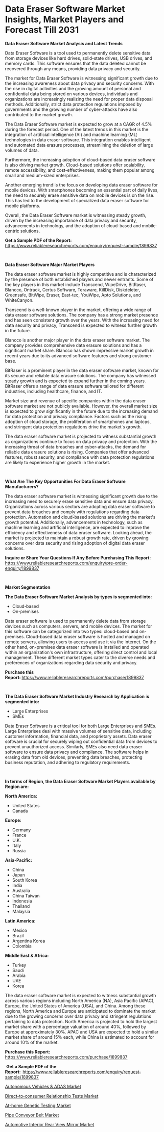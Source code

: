 <p><h1>Data Eraser Software Market Insights, Market Players and Forecast Till 2031</h1></p><p><strong>Data Eraser Software Market Analysis and Latest Trends</strong></p>
<p><p>Data Eraser Software is a tool used to permanently delete sensitive data from storage devices like hard drives, solid-state drives, USB drives, and memory cards. This software ensures that the data deleted cannot be recovered through any means, providing data privacy and security.</p><p>The market for Data Eraser Software is witnessing significant growth due to the increasing awareness about data privacy and security concerns. With the rise in digital activities and the growing amount of personal and confidential data being stored on various devices, individuals and organizations are increasingly realizing the need for proper data disposal methods. Additionally, strict data protection regulations imposed by governments and the growing number of cyber-attacks have also contributed to the market growth.</p><p>The Data Eraser Software market is expected to grow at a CAGR of 4.5% during the forecast period. One of the latest trends in this market is the integration of artificial intelligence (AI) and machine learning (ML) technologies in data eraser software. This integration enables intelligent and automated data erasure processes, streamlining the deletion of large volumes of data.</p><p>Furthermore, the increasing adoption of cloud-based data eraser software is also driving market growth. Cloud-based solutions offer scalability, remote accessibility, and cost-effectiveness, making them popular among small and medium-sized enterprises.</p><p>Another emerging trend is the focus on developing data eraser software for mobile devices. With smartphones becoming an essential part of daily lives, the need to securely erase sensitive data on mobile devices is on the rise. This has led to the development of specialized data eraser software for mobile platforms.</p><p>Overall, the Data Eraser Software market is witnessing steady growth, driven by the increasing importance of data privacy and security, advancements in technology, and the adoption of cloud-based and mobile-centric solutions.</p></p>
<p><strong>Get a Sample PDF of the Report:&nbsp;</strong> <a href="https://www.reliableresearchreports.com/enquiry/request-sample/1899837">https://www.reliableresearchreports.com/enquiry/request-sample/1899837</a></p>
<p>&nbsp;</p>
<p><strong>Data Eraser Software Major Market Players</strong></p>
<p><p>The data eraser software market is highly competitive and is characterized by the presence of both established players and newer entrants. Some of the key players in this market include Transcend, WipeDrive, BitRaser, Blancco, Ontrack, Certus Software, Teraware, KillDisk, Diskdeleter, Greensafe, BitWipe, Eraser, East-tec, YouWipe, Apto Solutions, and WhiteCanyon.</p><p>Transcend is a well-known player in the market, offering a wide range of data eraser software solutions. The company has a strong market presence and has seen consistent growth over the years. With the increasing need for data security and privacy, Transcend is expected to witness further growth in the future.</p><p>Blancco is another major player in the data eraser software market. The company provides comprehensive data erasure solutions and has a significant market share. Blancco has shown impressive market growth in recent years due to its advanced software features and strong customer base.</p><p>BitRaser is a prominent player in the data eraser software market, known for its secure and reliable data erasure solutions. The company has witnessed steady growth and is expected to expand further in the coming years. BitRaser offers a range of data erasure software tailored for different industries, including healthcare, finance, and IT.</p><p>Market size and revenue of specific companies within the data eraser software market are not publicly available. However, the overall market size is expected to grow significantly in the future due to the increasing demand for data protection and privacy compliance. Factors such as the rising adoption of cloud storage, the proliferation of smartphones and laptops, and stringent data protection regulations drive the market's growth.</p><p>The data eraser software market is projected to witness substantial growth as organizations continue to focus on data privacy and protection. With the increasing threat of data breaches and cyber-attacks, the demand for reliable data erasure solutions is rising. Companies that offer advanced features, robust security, and compliance with data protection regulations are likely to experience higher growth in the market.</p></p>
<p>&nbsp;</p>
<p><strong>What Are The Key Opportunities For Data Eraser Software Manufacturers?</strong></p>
<p><p>The data eraser software market is witnessing significant growth due to the increasing need to securely erase sensitive data and ensure data privacy. Organizations across various sectors are adopting data eraser software to prevent data breaches and comply with regulations regarding data protection. Automation and cloud-based solutions are driving the market's growth potential. Additionally, advancements in technology, such as machine learning and artificial intelligence, are expected to improve the efficiency and effectiveness of data eraser software. Looking ahead, the market is projected to maintain a robust growth rate, driven by growing concerns over data security and rising adoption of digital data eraser solutions.</p></p>
<p><strong>Inquire or Share Your Questions If Any Before Purchasing This Report:</strong> <a href="https://www.reliableresearchreports.com/enquiry/pre-order-enquiry/1899837">https://www.reliableresearchreports.com/enquiry/pre-order-enquiry/1899837</a></p>
<p>&nbsp;</p>
<p><strong>Market Segmentation</strong></p>
<p><strong>The Data Eraser Software Market Analysis by types is segmented into:</strong></p>
<p><ul><li>Cloud-based</li><li>On-premises</li></ul></p>
<p><p>Data eraser software is used to permanently delete data from storage devices such as computers, servers, and mobile devices. The market for this software can be categorized into two types: cloud-based and on-premises. Cloud-based data eraser software is hosted and managed on remote servers, allowing users to access and use it via the internet. On the other hand, on-premises data eraser software is installed and operated within an organization's own infrastructure, offering direct control and local management. These different market types cater to the diverse needs and preferences of organizations regarding data security and privacy.</p></p>
<p><strong>Purchase this Report:&nbsp;</strong><a href="https://www.reliableresearchreports.com/purchase/1899837">https://www.reliableresearchreports.com/purchase/1899837</a></p>
<p>&nbsp;</p>
<p><strong>The Data Eraser Software Market Industry Research by Application is segmented into:</strong></p>
<p><ul><li>Large Enterprises</li><li>SMEs</li></ul></p>
<p><p>Data Eraser Software is a critical tool for both Large Enterprises and SMEs. Large Enterprises deal with massive volumes of sensitive data, including customer information, financial data, and proprietary assets. Data eraser software is crucial for securely wiping out confidential data from devices to prevent unauthorized access. Similarly, SMEs also need data eraser software to ensure data privacy and compliance. The software helps in erasing data from old devices, preventing data breaches, protecting business reputation, and adhering to regulatory requirements.</p></p>
<p>&nbsp;</p>
<p><strong>In terms of Region, the Data Eraser Software Market Players available by Region are:</strong></p>
<p>
    <p> <strong> North America: </strong>
        <ul>
            <li>United States</li>
            <li>Canada</li>
        </ul>
        </p> 
    <p> <strong> Europe: </strong>
        <ul>
            <li>Germany</li>
            <li>France</li>
            <li>U.K.</li>
            <li>Italy</li>
            <li>Russia</li>
        </ul>
        </p> 
    <p> <strong> Asia-Pacific: </strong>
        <ul>
            <li>China</li>
            <li>Japan</li>
            <li>South Korea</li>
            <li>India</li>
            <li>Australia</li>
            <li>China Taiwan</li>
            <li>Indonesia</li>
            <li>Thailand</li>
            <li>Malaysia</li>
        </ul>
        </p> 
    <p> <strong> Latin America: </strong>
        <ul>
            <li>Mexico</li>
            <li>Brazil</li>
            <li>Argentina Korea</li>
            <li>Colombia</li>
        </ul>
        </p> 
    <p> <strong> Middle East & Africa: </strong>
        <ul>
            <li>Turkey</li>
            <li>Saudi</li>
            <li>Arabia</li>
            <li>UAE</li>
            <li>Korea</li>
        </ul>
    </p>
    </p>
<p><p>The data eraser software market is expected to witness substantial growth across various regions including North America (NA), Asia Pacific (APAC), Europe, the United States of America (USA), and China. Among these regions, North America and Europe are anticipated to dominate the market due to the growing concerns over data privacy and stringent regulations pertaining to data protection. North America is projected to hold the largest market share with a percentage valuation of around 40%, followed by Europe at approximately 30%. APAC and USA are expected to hold a similar market share of around 15% each, while China is estimated to account for around 10% of the market.</p></p>
<p><strong>Purchase this Report: </strong><a href="https://www.reliableresearchreports.com/purchase/1899837">https://www.reliableresearchreports.com/purchase/1899837</a></p>
<p>&nbsp;<strong>Get a Sample PDF of the Report:&nbsp;&nbsp;</strong><a href="https://www.reliableresearchreports.com/enquiry/request-sample/1899837">https://www.reliableresearchreports.com/enquiry/request-sample/1899837</a></p>
<p><strong></strong></p>
<p><p><a href="https://medium.com/@raymondgray765/decoding-autonomous-vehicles-amp-adas-market-metrics-market-share-trends-and-growth-patterns-98008802cfad">Autonomous Vehicles & ADAS Market</a></p><p><a href="https://github.com/rahu1501/Market-Research-Report-List-2/blob/main/direct-to-consumer-relationship-tests-market.md">Direct-to-consumer Relationship Tests Market</a></p><p><a href="https://github.com/rahu1503/Market-Research-Report-List-2/blob/main/at-home-genetic-testing-market.md">At-home Genetic Testing Market</a></p><p><a href="https://medium.com/@raymondgray765/pipe-conveyor-belt-market-exploring-market-share-market-trends-and-future-growth-91594e776a89">Pipe Conveyor Belt Market</a></p><p><a href="https://medium.com/@raymondgray765/automotive-interior-rear-view-mirror-market-exploring-market-share-market-trends-and-future-7cd3eb85d9fc">Automotive Interior Rear View Mirror Market</a></p></p>
